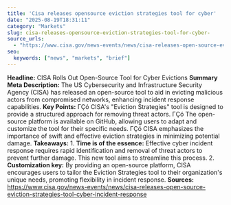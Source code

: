 ```yaml
---
title: 'Cisa releases opensource eviction strategies tool for cyber'
date: "2025-08-19T18:31:11"
category: "Markets"
slug: cisa-releases-opensource-eviction-strategies-tool-for-cyber-
source_urls:
  - "https://www.cisa.gov/news-events/news/cisa-releases-open-source-eviction-strategies-tool-cyber-incident-response"
seo:
  keywords: ["news", "markets", "brief"]
---
```

**Headline:** CISA Rolls Out Open-Source Tool for Cyber Evictions  **Summary Meta Description:** The US Cybersecurity and Infrastructure Security Agency (CISA) has released an open-source tool to aid in evicting malicious actors from compromised networks, enhancing incident response capabilities.  **Key Points:**  ΓÇó CISA's "Eviction Strategies" tool is designed to provide a structured approach for removing threat actors. ΓÇó The open-source platform is available on GitHub, allowing users to adapt and customize the tool for their specific needs. ΓÇó CISA emphasizes the importance of swift and effective eviction strategies in minimizing potential damage.  **Takeaways:**  1. **Time is of the essence:** Effective cyber incident response requires rapid identification and removal of threat actors to prevent further damage. This new tool aims to streamline this process. 2. **Customization key:** By providing an open-source platform, CISA encourages users to tailor the Eviction Strategies tool to their organization's unique needs, promoting flexibility in incident response.  **Sources:** https://www.cisa.gov/news-events/news/cisa-releases-open-source-eviction-strategies-tool-cyber-incident-response 
